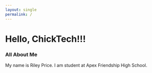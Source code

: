 ```yaml
---
layout: single
permalink: /
---
```


# Hello, ChickTech!!!
### All About Me
My name is Riley Price. I am student at Apex Friendship High School.

